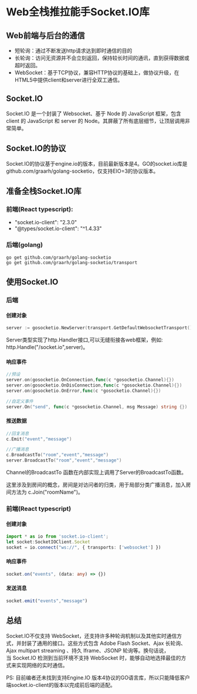 # Web全栈推拉能手Socket.IO库
## Web前端与后台的通信
+ 短轮询：通过不断发送http请求达到即时通信的目的
+ 长轮询：访问无资源并不会立刻返回，保持较长时间的通讯，直到获得数据或超时返回。
+ WebSocket：基于TCP协议，兼容HTTP协议的基础上，做协议升级，在HTML5中提供client和server进行全双工通信。

## Socket.IO
Socket.IO 是一个封装了 Websocket、基于 Node 的 JavaScript 框架，包含 client 的 JavaScript 和 server 的 Node。其屏蔽了所有底层细节，让顶层调用非常简单。

## Socket.IO的协议
Socket.IO的协议基于engine.io的版本，目前最新版本是4。GO的socket.io库是github.com/graarh/golang-socketio，仅支持EIO=3的协议版本。

## 准备全栈Socket.IO库
### 前端(React typescript):
+ "socket.io-client": "2.3.0"
+ "@types/socket.io-client": "^1.4.33"
### 后端(golang)
```shell
go get github.com/graarh/golang-socketio
go get github.com/graarh/golang-socketio/transport
```

## 使用Socket.IO
### 后端
#### 创建对象
```go
server := gosocketio.NewServer(transport.GetDefaultWebsocketTransport())
```

Server类型实现了http.Handler接口,可以无缝衔接各web框架，例如: http.Handle("/socket.io",server)。

#### 响应事件
```go
//预设
server.on(gosocketio.OnConnection,func(c *gosocketio.Channel){})
server.on(gosocketio.OnDisConnection,func(c *gosocketio.Channel){})
server.on(gosocketio.OnError,func(c *gosocketio.Channel){})

//自定义事件
server.On("send", func(c *gosocketio.Channel, msg Message) string {})
```

#### 推送数据
```go
//回复消息
c.Emit("event","message")

//广播消息
c.BroadcastTo("room","event","message")
server.BroadcastTo("room","event","message")
```
Channel的BroadcastTo 函数在内部实现上调用了Server的BroadcastTo函数。

这里涉及到房间的概念，房间是对访问者的归类，用于局部分类广播消息，加入房间方法为
c.Join("roomName")。

### 前端(React typescript)
#### 创建对象
```typescript
import * as io from 'socket.io-client';
let socket:SocketIOClient.Socket
socket = io.connect("ws://", { transports: ['websocket'] })
```

#### 响应事件
```typescript
socket.on("events", (data: any) => {})
```

#### 发送消息
```typescript
socket.emit("events","message")
```

## 总结
Socket.IO不仅支持 WebSocket，还支持许多种轮询机制以及其他实时通信方式，并封装了通用的接口。这些方式包含 Adobe Flash Socket、Ajax 长轮询、Ajax multipart streaming 、持久 Iframe、JSONP 轮询等。换句话说，当 Socket.IO 检测到当前环境不支持 WebSocket 时，能够自动地选择最佳的方式来实现网络的实时通信。

PS: 目前编者还未找到支持Engine.IO 版本4协议的GO语言库，所以只能降低客户端socket.io-client的版本以完成前后端的适配。







